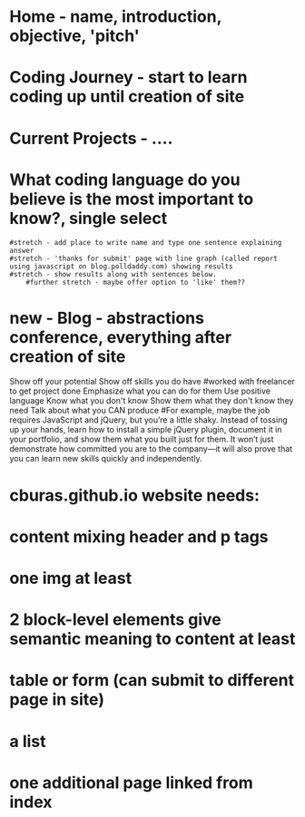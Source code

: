 # Home - name, introduction, objective, 'pitch'
# Coding Journey - start to learn coding up until creation of site
# Current Projects - ....
# What coding language do you believe is the most important to know?, single select
	#stretch - add place to write name and type one sentence explaining answer
	#stretch - 'thanks for submit' page with line graph (called report using javascript on blog.polldaddy.com) showing results
	#stretch - show results along with sentences below.
		#further stretch - maybe offer option to 'like' them??
# new - Blog - abstractions conference, everything after creation of site
	
Show off your potential
Show off skills you do have
	#worked with freelancer to get project done
Emphasize what you can do for them
Use positive language
Know what you don't know
Show them what they don't know they need
Talk about what you CAN produce
	#For example, maybe the job requires JavaScript and jQuery, but you’re a little shaky. Instead of tossing up your hands, learn how to install a simple jQuery plugin, document it in your portfolio, and show them what you built just for them. It won’t just demonstrate how committed you are to the company—it will also prove that you can learn new skills quickly and independently.






# cburas.github.io website needs:

# content mixing header and p tags
# one img at least
# 2 block-level elements give semantic meaning to content at least
# table or form (can submit to different page in site)
# a list
# one additional page linked from index


